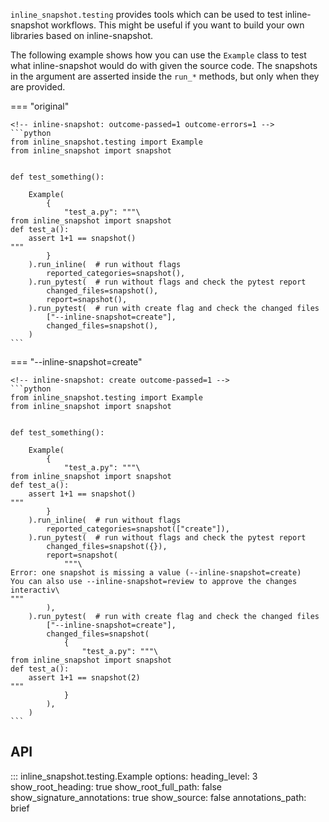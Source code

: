 

`inline_snapshot.testing` provides tools which can be used to test inline-snapshot workflows.
This might be useful if you want to build your own libraries based on inline-snapshot.

The following example shows how you can use the `Example` class to test what inline-snapshot would do with given the source code. The snapshots in the argument are asserted inside the `run_*` methods, but only when they are provided.

=== "original"

    <!-- inline-snapshot: outcome-passed=1 outcome-errors=1 -->
    ```python
    from inline_snapshot.testing import Example
    from inline_snapshot import snapshot


    def test_something():

        Example(
            {
                "test_a.py": """\
    from inline_snapshot import snapshot
    def test_a():
        assert 1+1 == snapshot()
    """
            }
        ).run_inline(  # run without flags
            reported_categories=snapshot(),
        ).run_pytest(  # run without flags and check the pytest report
            changed_files=snapshot(),
            report=snapshot(),
        ).run_pytest(  # run with create flag and check the changed files
            ["--inline-snapshot=create"],
            changed_files=snapshot(),
        )
    ```

=== "--inline-snapshot=create"

    <!-- inline-snapshot: create outcome-passed=1 -->
    ```python
    from inline_snapshot.testing import Example
    from inline_snapshot import snapshot


    def test_something():

        Example(
            {
                "test_a.py": """\
    from inline_snapshot import snapshot
    def test_a():
        assert 1+1 == snapshot()
    """
            }
        ).run_inline(  # run without flags
            reported_categories=snapshot(["create"]),
        ).run_pytest(  # run without flags and check the pytest report
            changed_files=snapshot({}),
            report=snapshot(
                """\
    Error: one snapshot is missing a value (--inline-snapshot=create)
    You can also use --inline-snapshot=review to approve the changes interactiv\
    """
            ),
        ).run_pytest(  # run with create flag and check the changed files
            ["--inline-snapshot=create"],
            changed_files=snapshot(
                {
                    "test_a.py": """\
    from inline_snapshot import snapshot
    def test_a():
        assert 1+1 == snapshot(2)
    """
                }
            ),
        )
    ```


## API
::: inline_snapshot.testing.Example
    options:
      heading_level: 3
      show_root_heading: true
      show_root_full_path: false
      show_signature_annotations: true
      show_source: false
      annotations_path: brief
